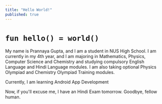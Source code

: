 ```yaml
---
title: "Hello World!"
published: true
---
```


<h1><code>fun hello() = world()</code></h1>

My name is Prannaya Gupta, and I am a student in NUS High School. I am currently in my 4th year, and I am majoring in Mathematics, Physics, Computer Science and Chemistry and studying compulsory English Language and Hindi Language modules. I am also taking optional Physics Olympiad and Chemistry Olympiad Training modules.

Currently, I am learning Android App Development

Now, if you'll excuse me, I have an Hindi Exam tomorrow. Goodbye, fellow human.
